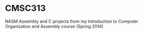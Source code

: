 CMSC313
=======

NASM Assembly and C projects from my Introduction to Computer Organization and Assembly course (Spring 2014)
